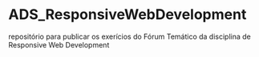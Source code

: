 # ADS_ResponsiveWebDevelopment
repositório para publicar os exerícios do Fórum Temático da disciplina de Responsive Web Development
